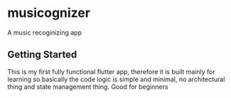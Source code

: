 # musicognizer

A music recoginizing app

## Getting Started

This is my first fully functional flutter app, therefore it is built mainly for learning so basically the code logic is simple and minimal, no architectural thing and state management thing.
Good for beginners
